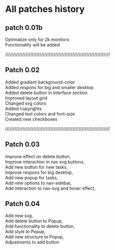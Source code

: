 
# All patches history

## patch 0.01b
Optimalize only for 2k monitors<br>
Functionality will be added<br>

///////////////////////////////////////////////////////////////////
## Patch 0.02
Added gradient background-color<br>
Added respons for big and smaller desktop<br>
Added delete button in interface section<br>
Improved layout grid<br>
Changed svg colors<br>
Added copyrights<br>
Changed text colors and font-size<br>
Created new checkboxes<br>

///////////////////////////////////////////////////////////////////
## Patch 0.03
Improve effect on delete button,<br>
Improve interaction in nav svg buttons,<br>
Add new button for new tasks,<br>
Improve respons for big desktop,<br>
Add new popup for tasks,<br>
Add new options to nav-sidebar,<br>
Add interaction to nav-svg and hover effect,<br>

## Patch 0.04
Add new svg,<br>
Add delete button to Popup,<br>
Add functionality to delete button,<br>
Add style to Popup,<br>
Add new structure to Popup,<br>
Adjustments to add button<br>